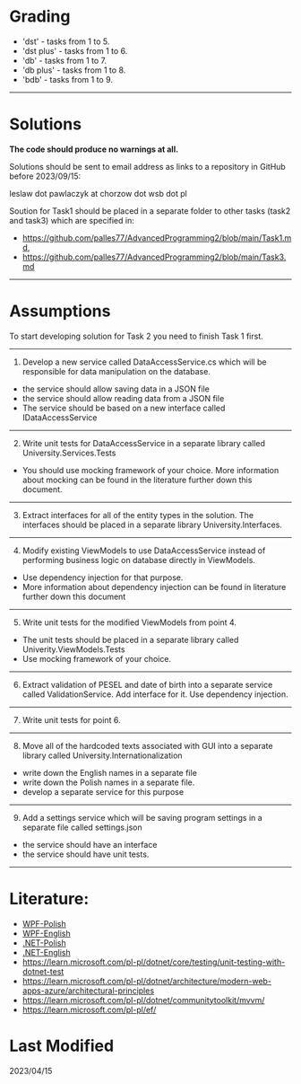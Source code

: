 # Grading

* 'dst' - tasks from 1 to 5.
* 'dst plus' - tasks from 1 to 6.
* 'db' - tasks from 1 to 7.
* 'db plus' - tasks from 1 to 8.
* 'bdb' - tasks from 1 to 9.

-----------------------------------

# Solutions

**The code should produce no warnings at all.**

Solutions should be sent to email address as links to a repository in GitHub before 2023/09/15: 

leslaw dot pawlaczyk at chorzow dot wsb dot pl

Soution for Task1 should be placed in a separate folder to other tasks (task2 and task3) which are specified in:

* https://github.com/palles77/AdvancedProgramming2/blob/main/Task1.md, 
* https://github.com/palles77/AdvancedProgramming2/blob/main/Task3.md

-----------------------------------

# Assumptions

To start developing solution for Task 2 you need to finish Task 1 first.

-----------------------------------

1. Develop a new service called DataAccessService.cs which will be responsible for data manipulation on the database. 
* the service should allow saving data in a JSON file
* the service should allow reading data from a JSON file
* The service should be based on a new interface called IDataAccessService

-----------------------------------

2. Write unit tests for DataAccessService in a separate library called University.Services.Tests
* You should use mocking framework of your choice. More information about mocking can be found in the literature further down this document.

-----------------------------------

3. Extract interfaces for all of the entity types in the solution. The interfaces should be placed in a separate library University.Interfaces.

-----------------------------------

4. Modify existing ViewModels to use DataAccessService instead of performing business logic on database directly in ViewModels. 
* Use dependency injection for that purpose.
* More information about dependency injection can be found in literature further down this document

-----------------------------------

5. Write unit tests for the modified ViewModels from point 4.
* The unit tests should be placed in a separate library called Univerity.ViewModels.Tests
* Use mocking framework of your choice.

-----------------------------------

6. Extract validation of PESEL and date of birth into a separate service called ValidationService. Add interface for it. Use dependency injection.

-----------------------------------

7. Write unit tests for point 6.

-----------------------------------

8. Move all of the hardcoded texts associated with GUI into a separate library called University.Internationalization
* write down the English names in a separate file
* write down the Polish names in a separate file.
* develop a separate service for this purpose

-----------------------------------

9. Add a settings service which will be saving program settings in a separate file called settings.json
* the service should have an interface
* the service should have unit tests.

-----------------------------------

# Literature:

* [WPF-Polish](https://github.com/palles77/AdvancedProgramming2/blob/main/wpf-en-7.0.pdf)
* [WPF-English](https://github.com/palles77/AdvancedProgramming2/blob/main/wpf-en-7.0.pdf)
* [.NET-Polish](https://github.com/palles77/AdvancedProgramming2/blob/main/dotnet-fundamentals-pl.pdf)
* [.NET-English](https://github.com/palles77/AdvancedProgramming2/blob/main/dotnet-fundamentals-en.pdf)
* https://learn.microsoft.com/pl-pl/dotnet/core/testing/unit-testing-with-dotnet-test
* https://learn.microsoft.com/pl-pl/dotnet/architecture/modern-web-apps-azure/architectural-principles
* https://learn.microsoft.com/pl-pl/dotnet/communitytoolkit/mvvm/
* https://learn.microsoft.com/pl-pl/ef/

# Last Modified

2023/04/15

